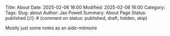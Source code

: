 Title: About
Date: 2025-02-06 16:00
Modified: 2025-02-06 16:00
Category: 
Tags: 
Slug: about
Author: Jas Powell
Summary: About Page
Status: published 
[//]: # (comment on status: published, draft, hidden, skip)

Mostly just some notes as an aide-mémoire
